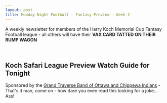 ```yaml
---
layout: post
title: Monday Night Football - Fantasy Preview - Week 2
---
```


A weekly newsletter for members of the Harry Koch Memorial Cup Fantasy Football league - all others will have their **VAX CARD TATTED ON THEIR RUMP WAGON**

<br/>

## Koch Safari League Preview Watch Guide for Tonight

Sponsored by the [Grand Traverse Band of Ottawa and Chippewa Indians](http://www.gtbindians.org/) - That's it man, come on - how dare you even read this looking for a joke... Ass!  
